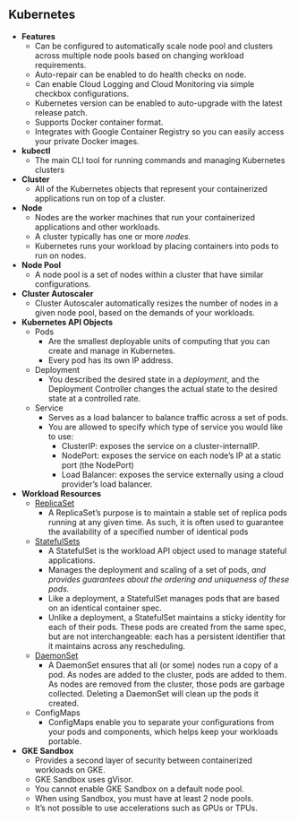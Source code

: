 ## Kubernetes

- **Features**
    - Can be configured to automatically scale node pool and clusters across multiple node pools based on changing workload requirements.
    - Auto-repair can be enabled to do health checks on node.
    - Can enable Cloud Logging and Cloud Monitoring via simple checkbox configurations.
    - Kubernetes version can be enabled to auto-upgrade with the latest release patch.
    - Supports Docker container format.
    - Integrates with Google Container Registry so you can easily access your private Docker images.
- **kubectl**
    - The main CLI tool for running commands and managing Kubernetes clusters
- **Cluster**
    - All of the Kubernetes objects that represent your containerized applications run on top of a cluster.
- **Node**
    - Nodes are the worker machines that run your containerized applications and other workloads.
    - A cluster typically has one or more *nodes.*
    - Kubernetes runs your workload by placing containers into pods to run on nodes.
- **Node Pool**
    - A node pool is a set of nodes within a cluster that have similar configurations.
- **Cluster Autoscaler**
    - Cluster Autoscaler automatically resizes the number of nodes in a given node pool, based on the demands of your workloads.
- **Kubernetes API Objects**
    - Pods
        - Are the smallest deployable units of computing that you can create and manage in Kubernetes.
        - Every pod has its own IP address.
    - Deployment
        - You described the desired state in a *deployment*, and the Deployment Controller changes the actual state to the desired state at a controlled rate.
    - Service
        - Serves as a load balancer to balance traffic across a set of pods.
        - You are allowed to specify which type of service you would like to use:
            - ClusterIP: exposes the service on a cluster-internalIP.
            - NodePort: exposes the service on each node’s IP at a static port (the NodePort)
            - Load Balancer: exposes the service externally using a cloud provider’s load balancer.
- **Workload Resources**
    - [ReplicaSet](https://kubernetes.io/docs/concepts/workloads/controllers/replicaset/)
        - A ReplicaSet’s purpose is to maintain a stable set of replica pods running at any given time. As such, it is often used to guarantee the availability of a specified number of identical pods
    - [StatefulSets](https://kubernetes.io/docs/concepts/workloads/controllers/statefulset/)
        - A StatefulSet is the workload API object used to manage stateful applications.
        - Manages the deployment and scaling of a set of pods, *and provides guarantees about the ordering and uniqueness of these pods.*
        - Like a deployment, a StatefulSet manages pods that are based on an identical container spec.
        - Unlike a deployment, a StatefulSet maintains a sticky identity for each of their pods. These pods are created from the same spec, but are not interchangeable: each has a persistent identifier that it maintains across any rescheduling.
    - [DaemonSet](https://kubernetes.io/docs/concepts/workloads/controllers/daemonset/)
        - A DaemonSet ensures that all (or some) nodes run a copy of a pod. As nodes are added to the cluster, pods are added to them. As nodes are removed from the cluster, those pods are garbage collected. Deleting a DaemonSet will clean up the pods it created.
    - ConfigMaps
        - ConfigMaps enable you to separate your configurations from your pods and components, which helps keep your workloads portable.
- **GKE Sandbox**
    - Provides a second layer of security between containerized workloads on GKE.
    - GKE Sandbox uses gVisor.
    - You cannot enable GKE Sandbox on a default node pool.
    - When using Sandbox, you must have at least 2 node pools.
    - It’s not possible to use accelerations such as GPUs or TPUs.


